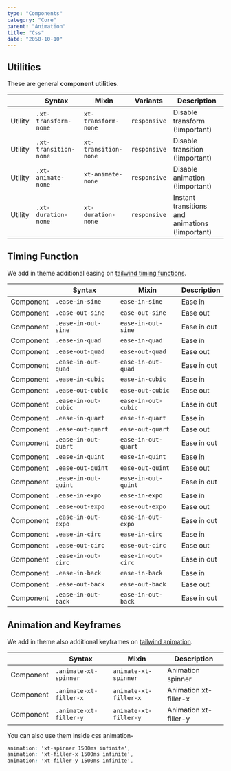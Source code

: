 ```yaml
---
type: "Components"
category: "Core"
parent: "Animation"
title: "Css"
date: "2050-10-10"
---
```


## Utilities

These are general **component utilities**.

<div class="xt-overflow-sub overflow-y-hidden overflow-x-scroll my-4 xt-m-auto w-full">

|                      | Syntax                          | Mixin            | Variants               | Description                   |
| ----------------------- | ----------------------------------------- | -----------------------------| ----------------------------- | ----------------------------- |
| Utility                  | `.xt-transform-none`                     | `xt-transform-none`                | `responsive`                | Disable transform (!important)            |
| Utility                  | `.xt-transition-none`                     | `xt-transition-none`                | `responsive`                | Disable transition (!important)            |
| Utility                  | `.xt-animate-none`                     | `xt-animate-none`                | `responsive`                | Disable animation (!important)            |
| Utility                  | `.xt-duration-none`                     | `xt-duration-none`                | `responsive`                | Instant transitions and animations (!important)            |

</div>

## Timing Function

We add in theme additional easing on [tailwind timing functions](https://tailwindcss.com/docs/transition-timing-function).

<div class="xt-overflow-sub overflow-y-hidden overflow-x-scroll my-4 xt-m-auto w-full">

|                      | Syntax                          | Mixin            | Description                   |
| ----------------------- | ----------------------------------------- | -----------------------------| ----------------------------- |
| Component                  | `.ease-in-sine`                     | `ease-in-sine`                | Ease in            |
| Component                  | `.ease-out-sine`                     | `ease-out-sine`                | Ease out            |
| Component                  | `.ease-in-out-sine`                     | `ease-in-out-sine`                | Ease in out            |
| Component                  | `.ease-in-quad`                     | `ease-in-quad`                | Ease in            |
| Component                  | `.ease-out-quad`                     | `ease-out-quad`                | Ease out            |
| Component                  | `.ease-in-out-quad`                     | `ease-in-out-quad`                | Ease in out            |
| Component                  | `.ease-in-cubic`                     | `ease-in-cubic`                | Ease in            |
| Component                  | `.ease-out-cubic`                     | `ease-out-cubic`                | Ease out            |
| Component                  | `.ease-in-out-cubic`                     | `ease-in-out-cubic`                | Ease in out            |
| Component                  | `.ease-in-quart`                     | `ease-in-quart`                | Ease in            |
| Component                  | `.ease-out-quart`                     | `ease-out-quart`                | Ease out            |
| Component                  | `.ease-in-out-quart`                     | `ease-in-out-quart`                | Ease in out            |
| Component                  | `.ease-in-quint`                     | `ease-in-quint`                | Ease in            |
| Component                  | `.ease-out-quint`                     | `ease-out-quint`                | Ease out            |
| Component                  | `.ease-in-out-quint`                     | `ease-in-out-quint`                | Ease in out            |
| Component                  | `.ease-in-expo`                     | `ease-in-expo`                | Ease in            |
| Component                  | `.ease-out-expo`                     | `ease-out-expo`                | Ease out            |
| Component                  | `.ease-in-out-expo`                     | `ease-in-out-expo`                | Ease in out            |
| Component                  | `.ease-in-circ`                     | `ease-in-circ`                | Ease in            |
| Component                  | `.ease-out-circ`                     | `ease-out-circ`                | Ease out            |
| Component                  | `.ease-in-out-circ`                     | `ease-in-out-circ`                | Ease in out            |
| Component                  | `.ease-in-back`                     | `ease-in-back`                | Ease in            |
| Component                  | `.ease-out-back`                     | `ease-out-back`                | Ease out            |
| Component                  | `.ease-in-out-back`                     | `ease-in-out-back`                | Ease in out            |

</div>

##  Animation and Keyframes

We add in theme also additional keyframes on [tailwind animation](https://tailwindcss.com/docs/animation).

<div class="xt-overflow-sub overflow-y-hidden overflow-x-scroll my-4 xt-m-auto w-full">

|                      | Syntax                          | Mixin            | Description                   |
| ----------------------- | ----------------------------------------- | -----------------------------| ----------------------------- |
| Component                  | `.animate-xt-spinner`                     | `animate-xt-spinner`                | Animation spinner            |
| Component                  | `.animate-xt-filler-x`                     | `animate-xt-filler-x`                | Animation xt-filler-x            |
| Component                  | `.animate-xt-filler-y`                     | `animate-xt-filler-y`                | Animation xt-filler-y            |

</div>

You can also use them inside css animation-

```css
animation: 'xt-spinner 1500ms infinite',
animation: 'xt-filler-x 1500ms infinite',
animation: 'xt-filler-y 1500ms infinite',
```
